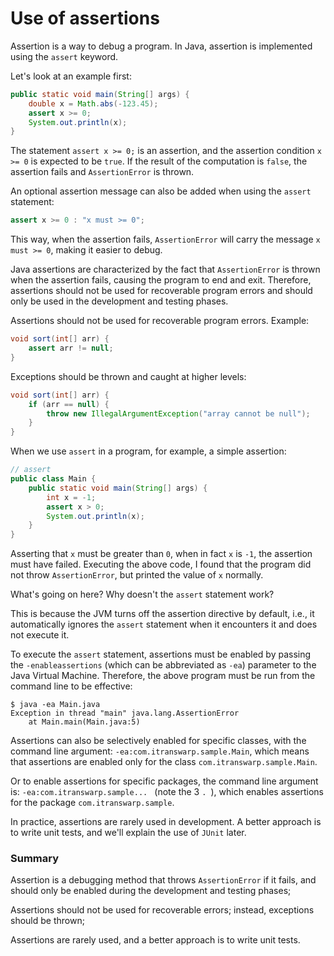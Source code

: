 <!-- TRANSLATED by md-translate -->
# Use of assertions

Assertion is a way to debug a program. In Java, assertion is implemented using the `assert` keyword.

Let's look at an example first:

```java
public static void main(String[] args) {
    double x = Math.abs(-123.45);
    assert x >= 0;
    System.out.println(x);
}
```

The statement `assert x >= 0;` is an assertion, and the assertion condition `x >= 0` is expected to be `true`. If the result of the computation is `false`, the assertion fails and `AssertionError` is thrown.

An optional assertion message can also be added when using the `assert` statement:

```java
assert x >= 0 : "x must >= 0";
```

This way, when the assertion fails, `AssertionError` will carry the message `x must >= 0`, making it easier to debug.

Java assertions are characterized by the fact that `AssertionError` is thrown when the assertion fails, causing the program to end and exit. Therefore, assertions should not be used for recoverable program errors and should only be used in the development and testing phases.

Assertions should not be used for recoverable program errors. Example:

```java
void sort(int[] arr) {
    assert arr != null;
}
```

Exceptions should be thrown and caught at higher levels:

```java
void sort(int[] arr) {
    if (arr == null) {
        throw new IllegalArgumentException("array cannot be null");
    }
}
```

When we use `assert` in a program, for example, a simple assertion:

```java
// assert
public class Main {
    public static void main(String[] args) {
        int x = -1;
        assert x > 0;
        System.out.println(x);
    }
}
```

Asserting that `x` must be greater than `0`, when in fact `x` is `-1`, the assertion must have failed. Executing the above code, I found that the program did not throw `AssertionError`, but printed the value of `x` normally.

What's going on here? Why doesn't the `assert` statement work?

This is because the JVM turns off the assertion directive by default, i.e., it automatically ignores the `assert` statement when it encounters it and does not execute it.

To execute the `assert` statement, assertions must be enabled by passing the `-enableassertions` (which can be abbreviated as `-ea`) parameter to the Java Virtual Machine. Therefore, the above program must be run from the command line to be effective:

```plain
$ java -ea Main.java
Exception in thread "main" java.lang.AssertionError
    at Main.main(Main.java:5)
```

Assertions can also be selectively enabled for specific classes, with the command line argument: `-ea:com.itranswarp.sample.Main`, which means that assertions are enabled only for the class `com.itranswarp.sample.Main`.

Or to enable assertions for specific packages, the command line argument is: `-ea:com.itranswarp.sample... ` (note the 3 `. `), which enables assertions for the package `com.itranswarp.sample`.

In practice, assertions are rarely used in development. A better approach is to write unit tests, and we'll explain the use of `JUnit` later.

### Summary

Assertion is a debugging method that throws `AssertionError` if it fails, and should only be enabled during the development and testing phases;

Assertions should not be used for recoverable errors; instead, exceptions should be thrown;

Assertions are rarely used, and a better approach is to write unit tests.
